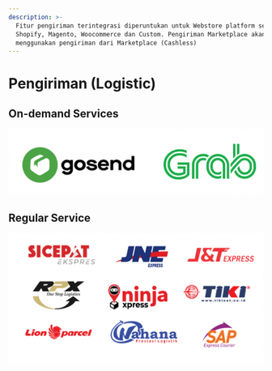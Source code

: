 ```yaml
---
description: >-
  Fitur pengiriman terintegrasi diperuntukan untuk Webstore platform seperti
  Shopify, Magento, Woocommerce dan Custom. Pengiriman Marketplace akan
  menggunakan pengiriman dari Marketplace (Cashless)
---
```


# Pengiriman \(Logistic\)

## On-demand Services 

![](../../.gitbook/assets/screen-shot-2021-04-06-at-3.46.14-pm.png)

## Regular Service

![](../../.gitbook/assets/screen-shot-2021-04-06-at-3.53.30-pm.png)

